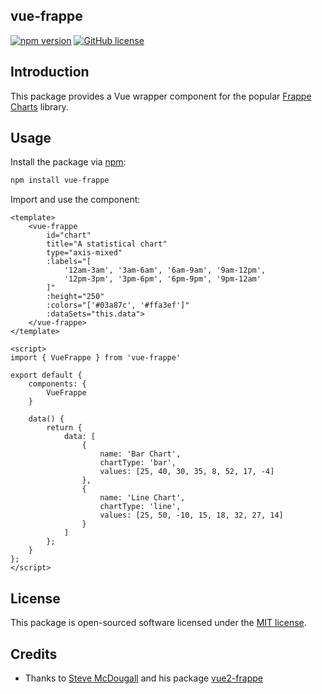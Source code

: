 ## vue-frappe

[![npm version](https://badge.fury.io/js/vue-frappe.svg)](https://badge.fury.io/js/vue-frappe) [![GitHub license](https://img.shields.io/github/license/austintoddj/vue-frappe)](https://github.com/austintoddj/vue-frappe/blob/master/license)

## Introduction

This package provides a Vue wrapper component for the popular [Frappe Charts](https://frappe.io/charts) library. 

## Usage

Install the package via [npm](https://www.npmjs.com/get-npm):

```bash
npm install vue-frappe
```

Import and use the component:

```es6
<template>
    <vue-frappe
        id="chart"
        title="A statistical chart"
        type="axis-mixed"
        :labels="[
            '12am-3am', '3am-6am', '6am-9am', '9am-12pm',
            '12pm-3pm', '3pm-6pm', '6pm-9pm', '9pm-12am'
        ]"
        :height="250"
        :colors="['#03a87c', '#ffa3ef']"
        :dataSets="this.data">
    </vue-frappe>
</template>

<script>
import { VueFrappe } from 'vue-frappe'

export default {
    components: {
        VueFrappe
    }

    data() {
        return {
            data: [
                {
                    name: 'Bar Chart', 
                    chartType: 'bar',
                    values: [25, 40, 30, 35, 8, 52, 17, -4]
                },
                {
                    name: 'Line Chart',
                    chartType: 'line',
                    values: [25, 50, -10, 15, 18, 32, 27, 14]
                }
            ]
        };
    }
};
</script>
```

## License

This package is open-sourced software licensed under the [MIT license](https://github.com/austintoddj/vue-frappe/blob/master/license).

## Credits

- Thanks to [Steve McDougall](https://twitter.com/@JustSteveKing) and his package [vue2-frappe](https://github.com/JustSteveKing/vue2-frappe)
